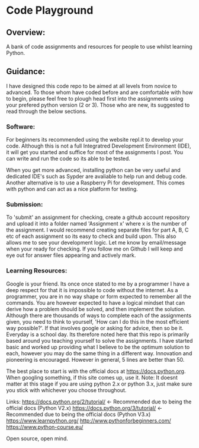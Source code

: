 # Code Playground

## Overview:
A bank of code assignments and resources for people to use whilst learning Python.

## Guidance:
I have designed this code repo to be aimed at all levels from novice to advanced. To those whom have coded before and are comfortable with how to begin, please feel free to plough head first into the assignments using your prefered python version (2 or 3). Those who are new, its suggested to read through the below sections.

### Software:
For beginners its recommended using the website repl.it to develop your code. Although this is not a full Integratred Development Environment (IDE), it will get you started and suffice for most of the assignments I post. You can write and run the code so its able to be tested.

When you get more advanced, installing python can be very useful and dedicated IDE's such as Sypder are avaliable to help run and debug code.
Another alternative is to use a Raspberry Pi for development. This comes with python and can act as a nice platform for testing.

### Submission:
To 'submit' an assignment for checking, create a github account repository and upload it into a folder named 'Assignment x' where x is the number of the assignment. I would recommend creating separate files for part A, B, C etc of each assignment so its easy to check and build upon. This also allows me to see your development logic.
Let me know by email/message when your ready for checking. If you follow me on Github I will keep and eye out for answer files appearing and actively mark.

### Learning Resources:
Google is your friend.
Its once once stated to me by a programmer I have a deep respect for that it is impossible to code without the internet. As a programmer, you are in no way shape or form expected to remember all the commands. You are however expected to have a logical mindset that can derive how a problem should be solved, and then implement the solution. Although there are thousands of ways to complete each of the assignments given, you need to think to yourself, 'How can I do this in the most efficient way possible?'. If that involves google or asking for advice, then so be it. Everyday is a school day.
Its therefore noted here that this repo is primarily based around you teaching yourself to solve the assignments. I have started basic and worked up providing what I believe to be the optimum solution to each, however you may do the same thing in a different way. Innovation and pioneering is encouraged. However in general, 5 lines are better than 50.

The best place to start is with the official docs at https://docs.python.org. When googling something, if this site comes up, use it.
Note: It doesnt matter at this stage if you are using python 2.x or python 3.x, just make sure you stick with whichever you choose throughout.

Links:
https://docs.python.org/2/tutorial/	<- Recommended due to being the official docs (Python V2.x)
https://docs.python.org/3/tutorial/ <- Recommended due to being the official docs (Python V3.x)
https://www.learnpython.org/
http://www.pythonforbeginners.com/
https://www.python-course.eu/





Open source, open mind.
